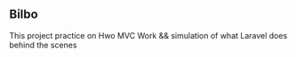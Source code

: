 ## Bilbo

This project practice on Hwo MVC Work && simulation of what Laravel does behind the scenes
